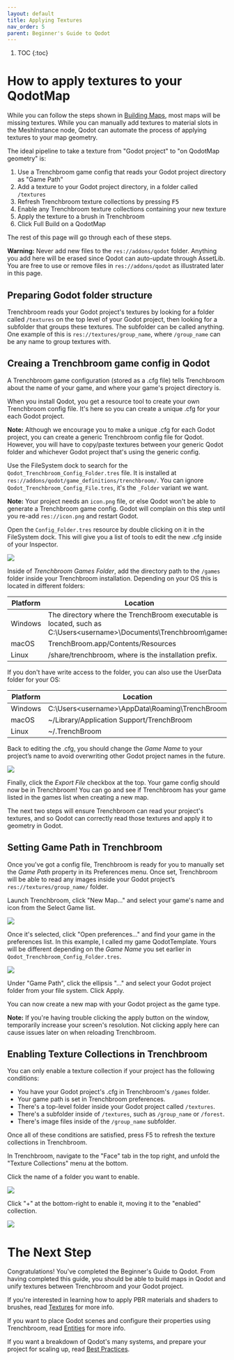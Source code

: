 ```yaml
---
layout: default
title: Applying Textures
nav_order: 5
parent: Beginner's Guide to Qodot 
---
```


1. TOC
{:toc}

# How to apply textures to your QodotMap

While you can follow the steps shown in [Building Maps](building-maps.md), most maps will be missing textures. While you can manually add textures to material slots in the MeshInstance node, Qodot can automate the process of applying textures to your map geometry.

The ideal pipeline to take a texture from "Godot project" to "on QodotMap geometry" is:

1. Use a Trenchbroom game config that reads your Godot project directory as "Game Path"
2. Add a texture to your Godot project directory, in a folder called `/textures`
3. Refresh Trenchbroom texture collections by pressing <kbd>F5</kbd>
4. Enable any Trenchbroom texture collections containing your new texture
5. Apply the texture to a brush in Trenchbroom
6. Click Full Build on a QodotMap

The rest of this page will go through each of these steps.

**Warning:** Never add new files to the `res://addons/qodot` folder. Anything you add here will be erased since Qodot can auto-update through AssetLib. You are free to use or remove files in `res://addons/qodot` as illustrated later in this page.

## Preparing Godot folder structure

Trenchbroom reads your Godot project's textures by looking for a folder called `/textures` on the top level of your Godot project, then looking for a subfolder that groups these textures. The subfolder can be called anything. One example of this is `res://textures/group_name`, where `/group_name` can be any name to group textures with.

## Creaing a Trenchbroom game config in Qodot

A Trenchbroom game configuration (stored as a .cfg file) tells Trenchbroom about the name of your game, and where your game's project directory is.

When you install Qodot, you get a resource tool to create your own Trenchbroom config file. It's here so you can create a unique .cfg for your each Godot project.

**Note:** Although we encourage you to make a unique .cfg for each Godot project, you can create a generic Trenchbroom config file for Qodot. However, you will have to copy/paste textures between your generic Qodot folder and whichever Godot project that's using the generic config.

Use the FileSystem dock to search for the `Qodot_Trenchbroom_Config_Folder.tres` file. It is installed at  `res://addons/qodot/game_definitions/trenchbroom/`. You can ignore `Qodot_Trenchbroom_Config_File.tres`, it's the `_Folder` variant we want.

**Note:** Your project needs an `icon.png` file, or else Qodot won't be able to generate a Trenchbroom game config. Godot will complain on this step until you re-add `res://icon.png` and restart Godot.

Open the `Config_Folder.tres` resource by double clicking on it in the FileSystem dock. This will give you a list of tools to edit the new .cfg inside of your Inspector.

![](../../images/definition-resource.png)

Inside of _Trenchbroom Games Folder_, add the directory path to the `/games` folder inside your Trenchbroom installation. Depending on your OS this is located in different folders:

| Platform | Location |
| -------- | ---------|
| Windows | The directory where the TrenchBroom executable is located, such as C:\Users\<username>\Documents\Trenchbroom\games\ |
| macOS | TrenchBroom.app/Contents/Resources |
| Linux | <prefix>/share/trenchbroom, where <prefix> is the installation prefix. |

If you don't have write access to the folder, you can also use the UserData folder for your OS:

| Platform | Location |
| -------- | ---------|
| Windows | C:\Users\<username>\AppData\Roaming\TrenchBroom|
| macOS | ~/Library/Application Support/TrenchBroom |
| Linux | ~/.TrenchBroom |

Back to editing the .cfg, you should change the _Game Name_ to your project’s name to avoid overwriting other Godot project names in the future.

![](../../images/definition-textures.png)

Finally, click the _Export File_ checkbox at the top. Your game config should now be in Trenchbroom! You can go and see if Trenchbroom has your game listed in the games list when creating a new map.

The next two steps will ensure Trenchbroom can read your project's textures, and so Qodot can correctly read those textures and apply it to geometry in Godot.

## Setting Game Path in Trenchbroom

Once you've got a config file, Trenchbroom is ready for you to manually set the *Game Path* property in its Preferences menu. Once set, Trenchbroom will be able to read any images inside your Godot project’s `res://textures/group_name/` folder.

Launch Trenchbroom, click "New Map..." and select your game's name and icon from the Select Game list.

![](https://raw.githubusercontent.com/wiki/Shfty/qodot-plugin/images/7-trenchbroom/trenchbroom-game-configs.png)

Once it's selected, click "Open preferences..." and find your game in the preferences list. In this example, I called my game QodotTemplate. Yours will be different depending on the _Game Name_ you set earlier in `Qodot_Trenchbroom_Config_Folder.tres`.

![](../../images/definition-example.png)

Under "Game Path", click the ellipsis "..." and select your Godot project folder from your file system. Click Apply.

You can now create a new map with your Godot project as the game type.

**Note:** If you're having trouble clicking the apply button on the window, temporarily increase your screen's resolution. Not clicking apply here can cause issues later on when reloading Trenchbroom.

## Enabling Texture Collections in Trenchbroom

You can only enable a texture collection if your project has the following conditions:
- You have your Godot project's .cfg in Trenchbroom's `/games` folder.
- Your game path is set in Trenchbroom preferences.
- There's a top-level folder inside your Godot project called `/textures`.
- There's a subfolder inside of `/textures`, such as `/group_name` or `/forest`.
- There's image files inside of the `/group_name` subfolder.

Once all of these conditions are satisfied, press F5 to refresh the texture collections in Trenchbroom.

In Trenchbroom, navigate to the "Face" tab in the top right, and unfold the "Texture Collections" menu at the bottom.

Click the name of a folder you want to enable.

![](../../images/textures-none.png)

Click "+" at the bottom-right to enable it, moving it to the "enabled" collection.

![](../../images/textures-enabled.png)

# The Next Step

Congratulations! You've completed the Beginner's Guide to Qodot. From having completed this guide, you should be able to build maps in Qodot and unify textures between Trenchbroom and your Godot project.

If you're interested in learning how to apply PBR materials and shaders to brushes, read [Textures](../textures.md) for more info.

If you want to place Godot scenes and configure their properties using Trenchbroom, read [Entities](../entities.md) for more info.

If you want a breakdown of Qodot's many systems, and prepare your project for scaling up, read [Best Practices](../best-practices.md).
